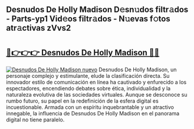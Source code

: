 ## Desnudos De Holly Madison D𝚎sn𝚞dos filtr𝚊dos - Parts-yp1 Vid𝚎os filtr𝚊dos - N𝚞evas f𝚘tos atr𝚊ctivas zVvs2

# <h2><a href="http://mb4dcen.tromn.icu/?c=Desnudos+De+Holly+Madison">🔗👉👉👉 Desnudos De Holly Madison 🔗🔗</a></h2>

[![Desnudos De Holly Madison nuevo](https://i.imgur.com/pEAQMta.gif)](http://mb4dcen.tromn.icu/?c=Desnudos+De+Holly+Madison)
Desnudos De Holly Madison, un personaje complejo y estimulante, elude la clasificación directa. Su innovador estilo de comunicación en línea ha cautivado y enfurecido a los espectadores, encendiendo debates sobre ética, individualidad y la naturaleza evolutiva de las sociedades virtuales. Aunque se desconoce su rumbo futuro, su papel en la redefinición de la esfera digital es incuestionable. Armada con un espíritu inquebrantable y un atractivo innegable, la influencia de Desnudos De Holly Madison en el panorama digital no tiene paralelo.
